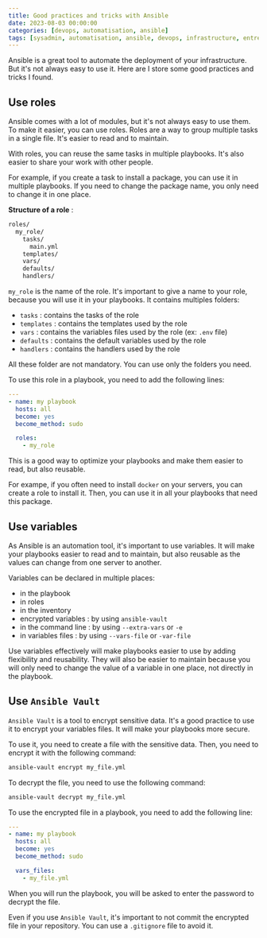 ```yaml
---
title: Good practices and tricks with Ansible
date: 2023-08-03 00:00:00
categories: [devops, automatisation, ansible]
tags: [sysadmin, automatisation, ansible, devops, infrastructure, entreprise]
---
```


Ansible is a great tool to automate the deployment of your infrastructure. But it's not always easy to use it. Here are I store some good practices and tricks I found.

## Use roles

Ansible comes with a lot of modules, but it's not always easy to use them. To make it easier, you can use roles. Roles are a way to group multiple tasks in a single file. It's easier to read and to maintain.

With roles, you can reuse the same tasks in multiple playbooks. It's also easier to share your work with other people.

For example, if you create a task to install a package, you can use it in multiple playbooks. If you need to change the package name, you only need to change it in one place.

**Structure of a role** : 
    
```bash
roles/
  my_role/
    tasks/
      main.yml
    templates/
    vars/
    defaults/
    handlers/
```

`my_role` is the name of the role. It's important to give a name to your role, because you will use it in your playbooks. It contains multiples folders:
- `tasks` : contains the tasks of the role
- `templates` : contains the templates used by the role
- `vars` : contains the variables files used by the role (ex: `.env` file)
- `defaults` : contains the default variables used by the role
- `handlers` : contains the handlers used by the role

All these folder are not mandatory. You can use only the folders you need.

To use this role in a playbook, you need to add the following lines:

```yaml
---
- name: my playbook
  hosts: all
  become: yes
  become_method: sudo

  roles:
    - my_role
```

This is a good way to optimize your playbooks and make them easier to read, but also reusable. 

For exampe, if you often need to install `docker` on your servers, you can create a role to install it. Then, you can use it in all your playbooks that need this package.

## Use variables

As Ansible is an automation tool, it's important to use variables. It will make your playbooks easier to read and to maintain, but also reusable as the values can change from one server to another.

Variables can be declared in multiple places:
- in the playbook
- in roles
- in the inventory
- encrypted variables : by using `ansible-vault` 
- in the command line : by using `--extra-vars` or `-e`
- in variables files : by using `--vars-file` or `-var-file`

Use variables effectively will make playbooks easier to use by adding flexibility and reusability. They will also be easier to maintain because you will only need to change the value of a variable in one place, not directly in the playbook.

## Use `Ansible Vault`

`Ansible Vault` is a tool to encrypt sensitive data. It's a good practice to use it to encrypt your variables files. It will make your playbooks more secure.

To use it, you need to create a file with the sensitive data. Then, you need to encrypt it with the following command:

```bash
ansible-vault encrypt my_file.yml
```

To decrypt the file, you need to use the following command:

```bash
ansible-vault decrypt my_file.yml
```

To use the encrypted file in a playbook, you need to add the following line:

```yaml
---
- name: my playbook
  hosts: all
  become: yes
  become_method: sudo

  vars_files:
    - my_file.yml
```

When you will run the playbook, you will be asked to enter the password to decrypt the file.

Even if you use `Ansible Vault`, it's important to not commit the encrypted file in your repository. You can use a `.gitignore` file to avoid it.